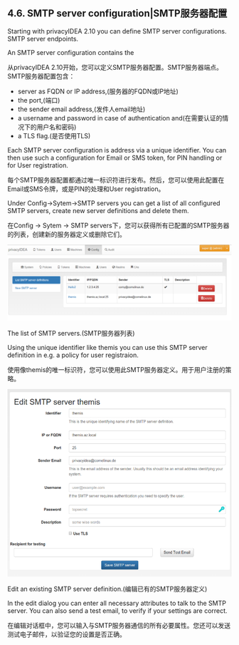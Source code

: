 ## 4.6. SMTP server configuration|SMTP服务器配置

Starting with privacyIDEA 2.10 you can define SMTP server configurations. SMTP server endpoints.

An SMTP server configuration contains the

从privacyIDEA 2.10开始，您可以定义SMTP服务器配置。SMTP服务器端点。SMTP服务器配置包含：

* server as FQDN or IP address,(服务器的FQDN或IP地址)
* the port,(端口)
* the sender email address,(发件人email地址)
* a username and password in case of authentication and(在需要认证的情况下的用户名和密码)
* a TLS flag.(是否使用TLS)

Each SMTP server configuration is address via a unique identifier. You can then use such a configuration for Email or SMS token, for PIN handling or for User registration.

每个SMTP服务器配置都通过唯一标识符进行发布。然后，您可以使用此配置在Email或SMS令牌，或是PIN的处理和User registration。

Under Config->Sytem->SMTP servers you can get a list of all configured SMTP servers, create new server definitions and delete them.

在Config -> Sytem -> SMTP servers下，您可以获得所有已配置的SMTP服务器的列表，创建新的服务器定义或删除它们。

![smtp_server_list](../Contents/smtp_server_list.png)

The list of SMTP servers.(SMTP服务器列表)

Using the unique identifier like themis you can use this SMTP server definition in e.g. a policy for user registraion.

使用像themis的唯一标识符，您可以使用此SMTP服务器定义。用于用户注册的策略。

![smtp-server-edit](../Contents/smtp-server-edit.png)

Edit an existing SMTP server definition.(编辑已有的SMTP服务器定义)

In the edit dialog you can enter all necessary attributes to talk to the SMTP server. You can also send a test email, to verify if your settings are correct.

在编辑对话框中，您可以输入与SMTP服务器通信的所有必要属性。您还可以发送测试电子邮件，以验证您的设置是否正确。